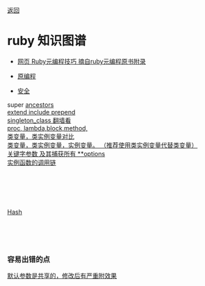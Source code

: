 [返回](/ruby/index)

# ruby 知识图谱


* [网页 Ruby元编程技巧 摘自ruby元编程原书附录](https://jameszhan.github.io/2014/09/01/ruby-metagramming.html)
* [原编程](/ruby/doc/meta-programming)

* [安全](safity/index)



super [ancestors](ancestors) <br>
[extend include prepend](extend-include-prepend)<br>
[singleton_class 翻墙看](https://ruby-china.org/topics/35350)<br>
[proc, lambda,block,method,](block/index)<br>
[类变量，类实例变量对比](class-var-class-instance-var/index)<br>
[类变量，类实例变量，实例变量。 （推荐使用类实例变量代替类变量）](/ruby/doc/leishili-leibianniang)<br>
[关键字参数  及其捕获所有 **options](https://www.javascriptcn.com/interview-ruby/677e7f145a87932843785bbf.html)<br>
[实例函数的调用链](instance-method-call-chain/index)<br>
<br>

<br><br><br>

[Hash](hash/index)

<br><br><br>

### 容易出错的点

[默认参数是共享的，修改后有严重附效果](default-params-share-problem/index)